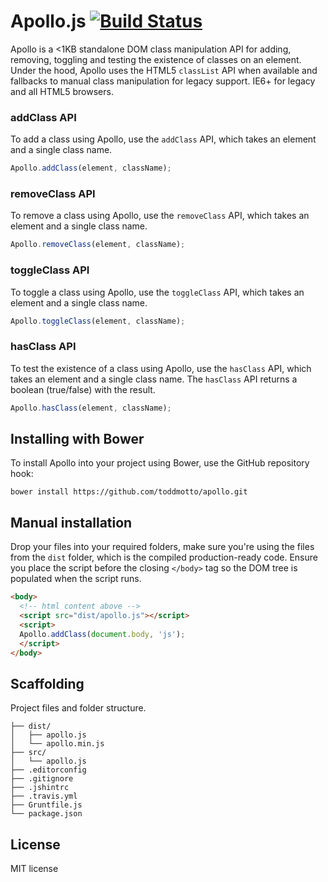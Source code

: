 # Apollo.js [![Build Status](https://travis-ci.org/toddmotto/apollo.png)](https://travis-ci.org/toddmotto/apollo)

Apollo is a &lt;1KB standalone DOM class manipulation API for adding, removing, toggling and testing the existence of classes on an element. Under the hood, Apollo uses the HTML5 `classList` API when available and fallbacks to manual class manipulation for legacy support. IE6+ for legacy and all HTML5 browsers.

### addClass API
To add a class using Apollo, use the `addClass` API, which takes an element and a single class name.

```javascript
Apollo.addClass(element, className);
```

### removeClass API
To remove a class using Apollo, use the `removeClass` API, which takes an element and a single class name.

```javascript
Apollo.removeClass(element, className);
```

### toggleClass API
To toggle a class using Apollo, use the `toggleClass` API, which takes an element and a single class name.

```javascript
Apollo.toggleClass(element, className);
```

### hasClass API
To test the existence of a class using Apollo, use the `hasClass` API, which takes an element and a single class name. The `hasClass` API returns a boolean (true/false) with the result.

```javascript
Apollo.hasClass(element, className);
```

## Installing with Bower
To install Apollo into your project using Bower, use the GitHub repository hook:

```
bower install https://github.com/toddmotto/apollo.git
```

## Manual installation
Drop your files into your required folders, make sure you're using the files from the `dist` folder, which is the compiled production-ready code. Ensure you place the script before the closing `</body>` tag so the DOM tree is populated when the script runs.
	
```html
<body>
  <!-- html content above -->
  <script src="dist/apollo.js"></script>
  <script>
  Apollo.addClass(document.body, 'js');
  </script>
</body>
```

## Scaffolding
Project files and folder structure.

```
├── dist/
│   ├── apollo.js
│   └── apollo.min.js
├── src/
│   └── apollo.js
├── .editorconfig
├── .gitignore
├── .jshintrc
├── .travis.yml
├── Gruntfile.js
└── package.json
```

## License
MIT license
